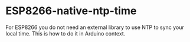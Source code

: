 # ESP8266-native-ntp-time
For ESP8266 you do not need an external library to use NTP to sync your local time. This is how to do it in Arduino context.

